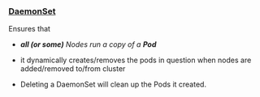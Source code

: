 ### [DaemonSet](https://kubernetes.io/docs/concepts/workloads/controllers/daemonset/)

Ensures that 
- _**all (or some)** Nodes run a copy of a **Pod**_

- it dynamically creates/removes the pods in question when nodes are added/removed to/from cluster

- Deleting a DaemonSet will clean up the Pods it created.